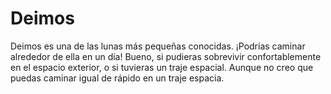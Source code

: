 # Deimos

Deimos es una de las lunas más pequeñas conocidas. ¡Podrías caminar alrededor de
ella en un día! Bueno, si pudieras sobrevivir confortablemente en el espacio
exterior, o si tuvieras un traje espacial. Aunque no creo que puedas caminar
igual de rápido en un traje espacia.
